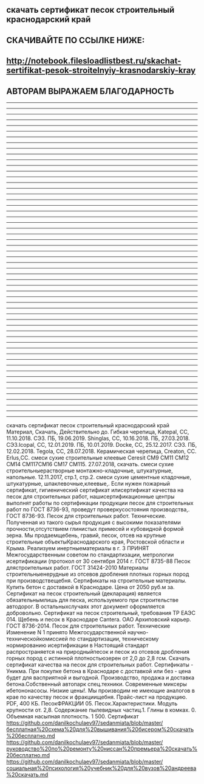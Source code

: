 скачать сертификат песок строительный краснодарский край
--------------------------------------------------
СКАЧИВАЙТЕ ПО ССЫЛКЕ НИЖЕ:
--------------------------------------------------
http://notebook.filesloadlistbest.ru/skachat-sertifikat-pesok-stroitelnyiy-krasnodarskiy-kray
--------------------------------------------------
АВТОРАМ ВЫРАЖАЕМ БЛАГОДАРНОСТЬ
--------------------------------------------------
--------------------------------------------------
--------------------------------------------------
--------------------------------------------------
--------------------------------------------------
--------------------------------------------------
--------------------------------------------------
--------------------------------------------------
--------------------------------------------------
--------------------------------------------------
--------------------------------------------------
--------------------------------------------------
--------------------------------------------------
--------------------------------------------------
--------------------------------------------------
--------------------------------------------------
--------------------------------------------------
--------------------------------------------------
--------------------------------------------------
--------------------------------------------------
--------------------------------------------------
--------------------------------------------------
--------------------------------------------------
--------------------------------------------------
--------------------------------------------------
--------------------------------------------------
--------------------------------------------------
--------------------------------------------------
--------------------------------------------------
--------------------------------------------------
--------------------------------------------------
--------------------------------------------------
--------------------------------------------------
--------------------------------------------------
--------------------------------------------------
--------------------------------------------------
--------------------------------------------------
--------------------------------------------------
--------------------------------------------------
--------------------------------------------------
--------------------------------------------------
--------------------------------------------------
--------------------------------------------------
--------------------------------------------------
--------------------------------------------------
--------------------------------------------------
--------------------------------------------------
--------------------------------------------------
--------------------------------------------------
--------------------------------------------------
--------------------------------------------------
--------------------------------------------------
--------------------------------------------------
--------------------------------------------------
--------------------------------------------------
--------------------------------------------------
--------------------------------------------------
скачать сертификат песок строительный краснодарский край Материал, Скачать, Действительно до. Гибкая черепица, Katepal, СС, 11.10.2018. СЭЗ. ПБ, 19.06.2019. Shinglas, СС, 10.16.2018. ПБ, 27.03.2018. СЭЗ.Icopal, СС, 12.01.2019. ПБ, 10.01.2019. Docke, СС, 25.12.2017. СЭЗ. ПБ, 12.02.2018. Tegola, СС, 28.07.2018. Керамическая черепица, Creaton, СС. Erlus,СС. смеси сухие строительные клеевые Ceresit CM9 CM11 CM12 CM14 CM117CM16 CM17 CM115. 27.07.2018, скачать. смеси сухие строительныерастворные монтажно-кладочные, штукатурные, напольные. 12.11.2017, стр.1, стр.2. смеси сухие цементные кладочные, штукатурные, шпаклевочные,клеевые,. Если нужен пожарный сертификат, гигиенический сертификат илисертификат качества на песок для строительных работ, нашисертификационные центры выполнят работы по сертификации продукции песок для строительных работ  по ГОСТ 8736-93, проведут проверкусостояния производства,. ГОСТ 8736-93. Песок для строительных работ. Технические. Полученная из такого сырья продукция с высокими показателями прочности,отсутствием глинистых примесей и кубовидной формой зерна. Мы продаемщебень, гравий, песок, отсев на крупные строительные объектыКраснодарского края, Ростовской области и Крыма. Реализуем инертныематериалы в г. 3 ПРИНЯТ Межгосударственным советом по стандартизации, метрологии исертификации (протокол от 30 сентября 2014 г.  ГОСТ 8735-88 Песок длястроительных работ.  ГОСТ 31424-2010 Материалы строительныенерудные из отсевов дробления плотных горных пород при производствещебня. Сертификаты на строительные материалы. Купить бетон с доставкой в Краснодаре. Цена от 2050 руб.м за. Сертификат на песок строительный (декларация) является обязательнымлишь для песка, используемого при строительстве автодорог. В остальныхслучаях этот документ оформляется добровольно. Сертификат на песок строительный, требования ТР ЕАЭС 014. Щебень и песок в Краснодаре  Cantera. ОАО Архиповский карьер. ГОСТ 8736-2014. Песок для строительных работ. Технические
Изменение N 1 принято Межгосударственной научно-техническойкомиссией по стандартизации, техническому нормированию исертификации в  Настоящий стандарт распространяется на природныйпесок и песок из отсевов дробления горных пород с истинной плотностьюзерен от 2,0 до 2,8 гсм. Скачать сертификат качества на песок для строительных работ. Сертификаты - Уникма. При покупке бетона в Краснодаре с доставкой или без - цена будет для васприятной и выгодной. Производство, продажа и доставка бетона.Собственный автопарк спец.техники. Современные миксеры ибетононасосы. Низкие цены!. Мы производим не имеющие аналогов в крае по качеству песок и фракциищебня. Прайс-лист на продукцию. PDF, 400 КБ. ПесокФРАКЦИИ 05. Песок.Характеристики. Модуль крупности от. 2,8. Содержание пылевидных частиц.1. Глины в комках. 0. Объемная насыпная плотность. 1 500. Сертификат
https://github.com/danilkochulaev97/sedanmiata/blob/master/бесплатная%20схема%20для%20вышивания%20бисером%20скачать%20бесплатно.md
https://github.com/danilkochulaev97/sedanmiata/blob/master/руководство%20по%20ремонту%20ниссан%20премьера%20скачать%20бесплатно.md
https://github.com/danilkochulaev97/sedanmiata/blob/master/социальная%20психология%20учебник%20для%20вузов%20андреева%20скачать.md